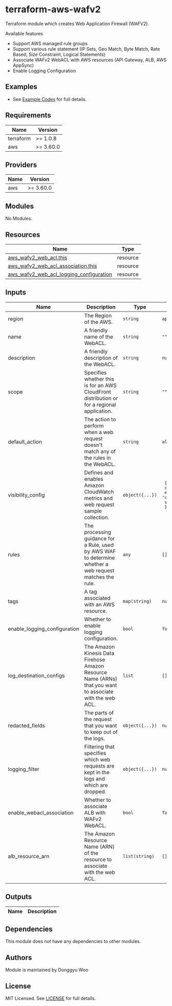 # terraform-aws-wafv2

Terraform module which creates Web Application Firewall (WAFV2).

Available features

- Support AWS managed rule groups
- Support various rule statement (IP Sets, Geo Match, Byte Match, Rate Based, Size Constraint, Logical Statements)
- Associate WAFv2 WebACL with AWS resources (API Gateway, ALB, AWS AppSync)
- Enable Logging Configuration

## Examples

* See [Example Codes](https://github.com/woodonggyu/terraform-aws-wafv2/tree/main/examples) for full details.

## Requirements

| Name | Version |
|------|---------|
| terraform | \>= 1.0.8 |
| aws | \>= 3.60.0 |

## Providers

| Name | Version |
|------|---------|
| aws | \>= 3.60.0 |

## Modules

No Modules.

## Resources

| Name | Type |
|------|------|
| [aws_wafv2_web_acl.this](https://registry.terraform.io/providers/hashicorp/aws/latest/docs/resources/wafv2_web_acl) | resource |
| [aws_wafv2_web_acl_association.this](https://registry.terraform.io/providers/hashicorp/aws/latest/docs/resources/wafv2_web_acl_association) | resource |
| [aws_wafv2_web_acl_logging_configuration](https://registry.terraform.io/providers/hashicorp/aws/latest/docs/resources/wafv2_web_acl_logging_configuration) | resource |

## Inputs

| Name | Description | Type | Default | Required |
|------|-------------|------|---------|:--------:|
| region | The Region of the AWS. | `string` | `ap-northeast-2` | no |
| name | A friendly name of the WebACL. | `string` | `""` | yes |
| description | A friendly description of the WebACL. | `string` | `null` | no |
| scope | Specifies whether this is for an AWS CloudFront distribution or for a regional application. | `string` | `""` | yes |
| default_action | The action to perform when a web request doesn't match any of the rules in the WebACL. | `string` | `allow` | no
| visibility_config | Defines and enables Amazon CloudWatch metrics and web request sample collection. | `object({...})` | <pre> { <br>   cloudwatch_metrics_enabled = false <br>   metric_name = "cloudwatch_wafv2_metrics" <br>   sampled_requests_enabled = false <br> } </pre> | no |  
| rules | The processing guidance for a Rule, used by AWS WAF to determine whether a web request matches the rule. | `any` | `[]` | yes 
| tags | A tag associated with an AWS resource. | `map(string)` | `null` | no |
| enable_logging_configuration | Whether to enable logging configuration. | `bool` | `false` | no |
| log_destination_configs | The Amazon Kinesis Data Firehose Amazon Resource Name (ARNs) that you want to associate with the web ACL. | `list` | `[]` | no |
| redacted_fields | The parts of the request that you want to keep out of the logs. | `object({...})` | `null` | no
| logging_filter | Filtering that specifies which web requests are kept in the logs and which are dropped. | `object({...})` | `null` | no | 
| enable_webacl_association | Whether to associate ALB with WAFv2 WebACL. | `bool` | `false` | no |
| alb_resource_arn | The Amazon Resource Name (ARN) of the resource to associate with the web ACL. | `list(string)` | `[]` | no |

## Outputs

| Name | Description |
|------|-------------|


## Dependencies

This module does not have any dependencies to other modules.

## Authors

Module is maintained by Donggyu Woo

## License

MIT Licensed. See [LICENSE](https://github.com/woodonggyu/terraform-aws-wafv2/blob/main/LICENSE) for full details.
